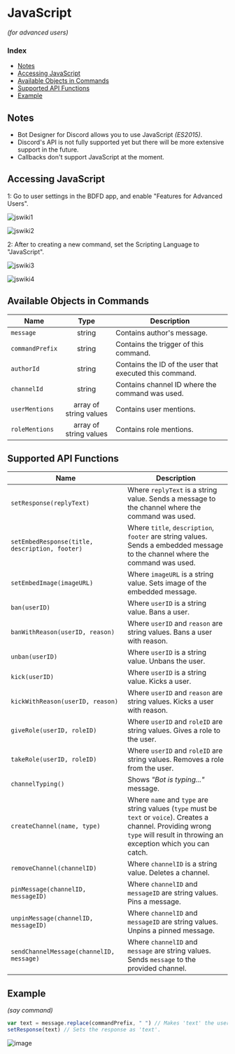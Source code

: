 # JavaScript
*(for advanced users)*

### Index
- [Notes](https://nilpointer-software.github.io/bdfd-wiki/javascript/javascript.html#notes)
- [Accessing JavaScript](https://nilpointer-software.github.io/bdfd-wiki/javascript/javascript.html#accessing-javascript)
- [Available Objects in Commands](https://nilpointer-software.github.io/bdfd-wiki/javascript/javascript.html#available-objects-in-commands)
- [Supported API Functions](https://nilpointer-software.github.io/bdfd-wiki/javascript/javascript.html#supported-api-functions)
- [Example](https://nilpointer-software.github.io/bdfd-wiki/javascript/javascript.html#example)

## Notes
- Bot Designer for Discord allows you to use JavaScript *(ES2015)*.
- Discord's API is not fully supported yet but there will be more extensive
support in the future.
- Callbacks don't support JavaScript at the moment.

## Accessing JavaScript
1: Go to user settings in the BDFD app, and enable "Features for Advanced Users".

![jswiki1](https://user-images.githubusercontent.com/69215413/122846929-e01f9d00-d2d4-11eb-9e76-80981877b6ab.png)

![jswiki2](https://user-images.githubusercontent.com/69215413/122846695-67204580-d2d4-11eb-8cfd-a3c679c66ca0.png)

2: After to creating a new command, set the Scripting Language to "JavaScript".

![jswiki3](https://user-images.githubusercontent.com/69215413/122846765-87e89b00-d2d4-11eb-84d9-72706b2fd466.png)

![jswiki4](https://user-images.githubusercontent.com/69215413/122846781-92a33000-d2d4-11eb-9ef7-c645e48e1dc7.png)

## Available Objects in Commands
Name      | Type       | Description
----------|:----------:|----------
| `message` | string | Contains author's message.
| `commandPrefix` | string | Contains the trigger of this command.
| `authorId` | string | Contains the ID of the user that executed this command. 
| `channelId` | string | Contains channel ID where the command was used.
| `userMentions` | array of string values | Contains user mentions.
| `roleMentions` | array of string values | Contains role mentions.

## Supported API Functions
Name      |Description
----------|----------
| `setResponse(replyText)` | Where `replyText` is a string value. Sends a message to the channel where the command was used.
| `setEmbedResponse(title, description, footer)` | Where `title`, `description`, `footer` are string values. Sends a embedded message to the channel where the command was used.
| `setEmbedImage(imageURL)` | Where `imageURL` is a string value. Sets image of the embedded message.
| `ban(userID)`|  Where `userID` is a string value. Bans a user.
| `banWithReason(userID, reason)` | Where `userID` and `reason` are string values. Bans a user with reason.
| `unban(userID)` | Where `userID` is a string value. Unbans the user.
| `kick(userID)` |  Where `userID` is a string value. Kicks a user.
| `kickWithReason(userID, reason)` | Where `userID` and `reason` are string values. Kicks a user with reason.
| `giveRole(userID, roleID)` | Where `userID` and `roleID` are string values. Gives a role to the user.
| `takeRole(userID, roleID)` | Where `userID` and `roleID` are string values. Removes a role from the user.
| `channelTyping()` | Shows *"Bot is typing..."* message.
| `createChannel(name, type)` | Where `name` and `type` are string values (`type` must be `text` or `voice`). Creates a channel. Providing wrong `type` will result in throwing an exception which you can catch.
| `removeChannel(channelID)` | Where `channelID` is a string value. Deletes a channel.
| `pinMessage(channelID, messageID)` | Where `channelID` and `messageID` are string values. Pins a message.
| `unpinMessage(channelID, messageID)` | Where `channelID` and `messageID` are string values. Unpins a pinned message.
| `sendChannelMessage(channelID, message)` | Where `channelID` and `message` are string values. Sends `message` to the provided channel. 

## Example
*(say command)*
```js
var text = message.replace(commandPrefix, " ") // Makes 'text' the user's message without the command trigger.
setResponse(text) // Sets the response as 'text'.
```
![image](https://user-images.githubusercontent.com/69215413/122844455-b748d900-d2cf-11eb-9bf5-9887b2323295.png)


